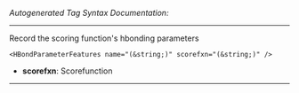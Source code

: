 _Autogenerated Tag Syntax Documentation:_

---
Record the scoring function's hbonding parameters

```
<HBondParameterFeatures name="(&string;)" scorefxn="(&string;)" />
```

-   **scorefxn**: Scorefunction

---
